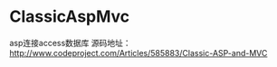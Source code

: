 ClassicAspMvc
=============

asp连接access数据库
源码地址：http://www.codeproject.com/Articles/585883/Classic-ASP-and-MVC
